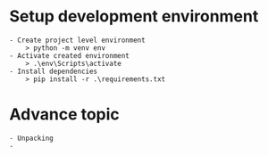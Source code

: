 # Setup development environment
    - Create project level environment
        > python -m venv env
    - Activate created environment
        > .\env\Scripts\activate
    - Install dependencies
        > pip install -r .\requirements.txt

# Advance topic
    - Unpacking
    -